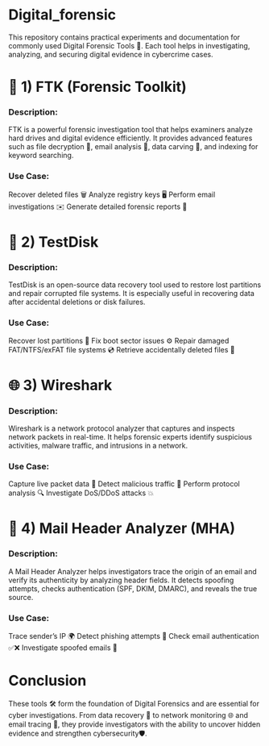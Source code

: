 # Digital_forensic

This repository contains practical experiments and documentation for commonly used Digital Forensic Tools 🔐. Each tool helps in investigating, analyzing, and securing digital evidence in cybercrime cases.

# 🔎 1) FTK (Forensic Toolkit)

### Description:
FTK is a powerful forensic investigation tool that helps examiners analyze hard drives and digital evidence efficiently. It provides advanced features such as file decryption 🔑, email analysis 📧, data carving 🧩, and indexing for keyword searching.

### Use Case:
Recover deleted files 🗑️
Analyze registry keys 🖥️
Perform email investigations ✉️
Generate detailed forensic reports 📑

# 💾 2) TestDisk

### Description:
TestDisk is an open-source data recovery tool used to restore lost partitions and repair corrupted file systems. It is especially useful in recovering data after accidental deletions or disk failures.

### Use Case:
Recover lost partitions 📂
Fix boot sector issues ⚙️
Repair damaged FAT/NTFS/exFAT file systems 💿
Retrieve accidentally deleted files 🔄

# 🌐 3) Wireshark

### Description:
Wireshark is a network protocol analyzer that captures and inspects network packets in real-time. It helps forensic experts identify suspicious activities, malware traffic, and intrusions in a network.

### Use Case:
Capture live packet data 📡
Detect malicious traffic 🚨
Perform protocol analysis 🔍
Investigate DoS/DDoS attacks 💥

# 📧 4) Mail Header Analyzer (MHA)

### Description:
A Mail Header Analyzer helps investigators trace the origin of an email and verify its authenticity by analyzing header fields. It detects spoofing attempts, checks authentication (SPF, DKIM, DMARC), and reveals the true source.

### Use Case:
Trace sender’s IP 🌍
Detect phishing attempts 🎣
Check email authentication ✅❌
Investigate spoofed emails 🔐

# Conclusion

These tools 🛠️ form the foundation of Digital Forensics and are essential for cyber investigations. From data recovery 💾 to network monitoring 🌐 and email tracing 📧, they provide investigators with the ability to uncover hidden evidence and strengthen cybersecurity🛡️.

